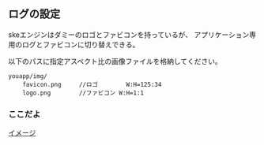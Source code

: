 ## ログの設定

skeエンジンはダミーのロゴとファビコンを持っているが、
アプリケーション専用のログとファビコンに切り替えできる。

以下のパスに指定アスペクト比の画像ファイルを格納してください。
```
youapp/img/
	favicon.png		//ロゴ		W:H=125:34
	logo.png		//ファビコン	W:H=1:1
```

### ここだよ
[イメージ](https://efwgrp.github.io/ske_image/svg/design.logo.svg)

